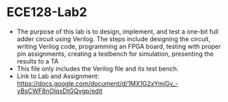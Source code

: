 # ECE128-Lab2
* The purpose of this lab is to design, implement, and test a one-bit full adder circuit using Verilog. The steps include designing the circuit, writing Verilog code, programming an FPGA board, testing with proper pin assignments, creating a testbench for simulation, presenting the results to a TA
* This file only includes the Verilog file and its test bench.
* Link to Lab and Assignment: <https://docs.google.com/document/d/1MX1G2xYmjGv_-yBsCWF8nOlqxDtGQvgp/edit>

